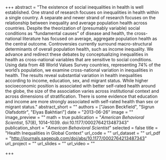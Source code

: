 +++
abstract = "The existence of social inequalities in health is well established. One strand of research focuses on inequalities in health within a single country. A separate and newer strand of research focuses on the relationship between inequality and average population health across countries. Despite the theorization of (presumably variable) social conditions as “fundamental causes” of disease and health, the cross-national literature has focused on average, aggregate population health as the central outcome. Controversies currently surround macro-structural determinants of overall population health, such as income inequality. We advance and redirect these debates by conceptualizing inequalities in health as cross-national variables that are sensitive to social conditions. Using data from 48 World Values Survey countries, representing 74% of the world’s population, we examine cross-national variation in inequalities in health. The results reveal substantial variation in health inequalities according to income, education, sex, and migrant status. While higher socioeconomic position is associated with better self-rated health around the globe, the size of the association varies across institutional context and across dimensions of stratification. There is some evidence that education and income are more strongly associated with self-rated health than sex or migrant status."
abstract_short = ""
authors = ["Jason Beckfield", "Sigrun Olafsdottir", "Elyas Bakhtiari"]
date = "2013-06-26"
image = ""
image_preview = ""
math = true
publication = "*American Behavioral Scientist*, 57(8), 1014–1039. doi:10.1177/0002764213487343"
publication_short = "*American Behavioral Scientist*"
selected = false
title = "Health Inequalities in Global Context"
url_code = ""
url_dataset = ""
url_pdf = "http://journals.sagepub.com/doi/abs/10.1177/0002764213487343"
url_project = ""
url_slides = ""
url_video = ""

+++

